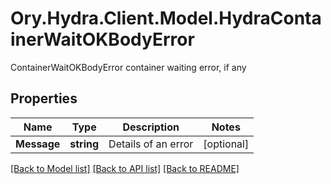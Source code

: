 # Ory.Hydra.Client.Model.HydraContainerWaitOKBodyError
ContainerWaitOKBodyError container waiting error, if any

## Properties

Name | Type | Description | Notes
------------ | ------------- | ------------- | -------------
**Message** | **string** | Details of an error | [optional] 

[[Back to Model list]](../README.md#documentation-for-models) [[Back to API list]](../README.md#documentation-for-api-endpoints) [[Back to README]](../README.md)

